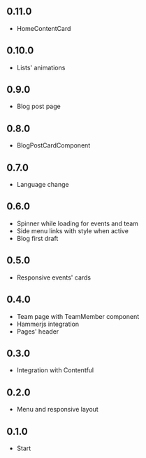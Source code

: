 ## 0.11.0
* HomeContentCard

## 0.10.0
* Lists' animations

## 0.9.0
* Blog post page

## 0.8.0
* BlogPostCardComponent

## 0.7.0
* Language change

## 0.6.0
* Spinner while loading for events and team
* Side menu links with style when active
* Blog first draft

## 0.5.0
* Responsive events' cards

## 0.4.0
* Team page with TeamMember component
* Hammerjs integration
* Pages' header

## 0.3.0
* Integration with Contentful

## 0.2.0
* Menu and responsive layout

## 0.1.0
* Start
